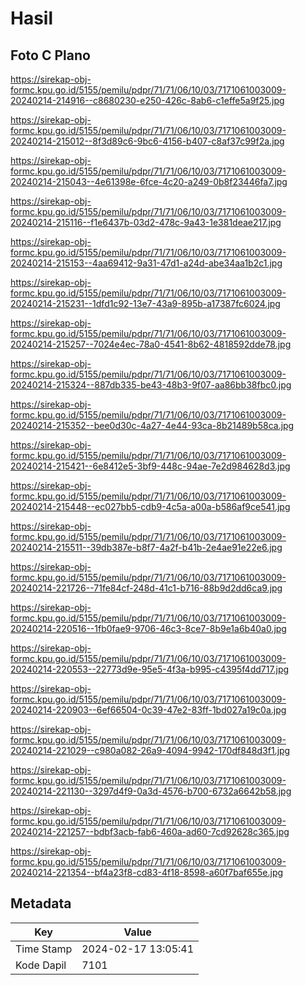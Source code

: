 # Hasil

## Foto C Plano

https://sirekap-obj-formc.kpu.go.id/5155/pemilu/pdpr/71/71/06/10/03/7171061003009-20240214-214916--c8680230-e250-426c-8ab6-c1effe5a9f25.jpg

https://sirekap-obj-formc.kpu.go.id/5155/pemilu/pdpr/71/71/06/10/03/7171061003009-20240214-215012--8f3d89c6-9bc6-4156-b407-c8af37c99f2a.jpg

https://sirekap-obj-formc.kpu.go.id/5155/pemilu/pdpr/71/71/06/10/03/7171061003009-20240214-215043--4e61398e-6fce-4c20-a249-0b8f23446fa7.jpg

https://sirekap-obj-formc.kpu.go.id/5155/pemilu/pdpr/71/71/06/10/03/7171061003009-20240214-215116--f1e6437b-03d2-478c-9a43-1e381deae217.jpg

https://sirekap-obj-formc.kpu.go.id/5155/pemilu/pdpr/71/71/06/10/03/7171061003009-20240214-215153--4aa69412-9a31-47d1-a24d-abe34aa1b2c1.jpg

https://sirekap-obj-formc.kpu.go.id/5155/pemilu/pdpr/71/71/06/10/03/7171061003009-20240214-215231--1dfd1c92-13e7-43a9-895b-a17387fc6024.jpg

https://sirekap-obj-formc.kpu.go.id/5155/pemilu/pdpr/71/71/06/10/03/7171061003009-20240214-215257--7024e4ec-78a0-4541-8b62-4818592dde78.jpg

https://sirekap-obj-formc.kpu.go.id/5155/pemilu/pdpr/71/71/06/10/03/7171061003009-20240214-215324--887db335-be43-48b3-9f07-aa86bb38fbc0.jpg

https://sirekap-obj-formc.kpu.go.id/5155/pemilu/pdpr/71/71/06/10/03/7171061003009-20240214-215352--bee0d30c-4a27-4e44-93ca-8b21489b58ca.jpg

https://sirekap-obj-formc.kpu.go.id/5155/pemilu/pdpr/71/71/06/10/03/7171061003009-20240214-215421--6e8412e5-3bf9-448c-94ae-7e2d984628d3.jpg

https://sirekap-obj-formc.kpu.go.id/5155/pemilu/pdpr/71/71/06/10/03/7171061003009-20240214-215448--ec027bb5-cdb9-4c5a-a00a-b586af9ce541.jpg

https://sirekap-obj-formc.kpu.go.id/5155/pemilu/pdpr/71/71/06/10/03/7171061003009-20240214-215511--39db387e-b8f7-4a2f-b41b-2e4ae91e22e6.jpg

https://sirekap-obj-formc.kpu.go.id/5155/pemilu/pdpr/71/71/06/10/03/7171061003009-20240214-221726--71fe84cf-248d-41c1-b716-88b9d2dd6ca9.jpg

https://sirekap-obj-formc.kpu.go.id/5155/pemilu/pdpr/71/71/06/10/03/7171061003009-20240214-220516--1fb0fae9-9706-46c3-8ce7-8b9e1a6b40a0.jpg

https://sirekap-obj-formc.kpu.go.id/5155/pemilu/pdpr/71/71/06/10/03/7171061003009-20240214-220553--22773d9e-95e5-4f3a-b995-c4395f4dd717.jpg

https://sirekap-obj-formc.kpu.go.id/5155/pemilu/pdpr/71/71/06/10/03/7171061003009-20240214-220903--6ef66504-0c39-47e2-83ff-1bd027a19c0a.jpg

https://sirekap-obj-formc.kpu.go.id/5155/pemilu/pdpr/71/71/06/10/03/7171061003009-20240214-221029--c980a082-26a9-4094-9942-170df848d3f1.jpg

https://sirekap-obj-formc.kpu.go.id/5155/pemilu/pdpr/71/71/06/10/03/7171061003009-20240214-221130--3297d4f9-0a3d-4576-b700-6732a6642b58.jpg

https://sirekap-obj-formc.kpu.go.id/5155/pemilu/pdpr/71/71/06/10/03/7171061003009-20240214-221257--bdbf3acb-fab6-460a-ad60-7cd92628c365.jpg

https://sirekap-obj-formc.kpu.go.id/5155/pemilu/pdpr/71/71/06/10/03/7171061003009-20240214-221354--bf4a23f8-cd83-4f18-8598-a60f7baf655e.jpg


## Metadata

| Key        | Value               |
| ---------- | ------------------- |
| Time Stamp | 2024-02-17 13:05:41 |
| Kode Dapil | 7101                |




